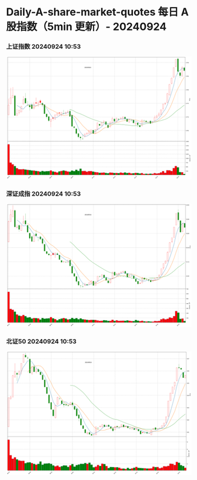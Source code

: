 
# Daily-A-share-market-quotes 每日 A 股指数（5min 更新）- 20240924

### 上证指数 20240924 10:53
![](./fig/2024/9/20240924-sh000001.png)

### 深证成指 20240924 10:53
![](./fig/2024/9/20240924-sz399001.png)

### 北证50 20240924 10:53
![](./fig/2024/9/20240924-bj899050.png)
